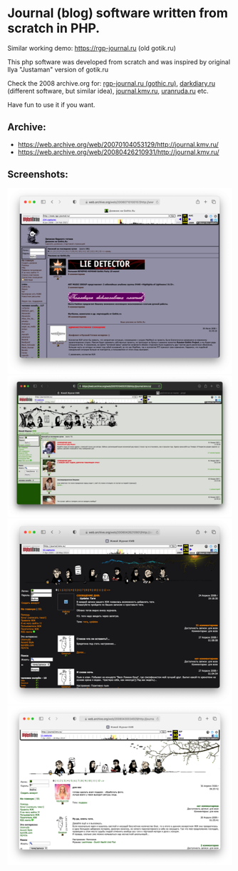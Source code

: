 # Journal (blog) software written from scratch in PHP.

Similar working demo: https://rgp-journal.ru (old gotik.ru)

This php software was developed from scratch and was inspired by original Ilya "Justaman" version of gotik.ru 

Check the 2008 archive.org for: [rgp-journal.ru (gothic.ru)](https://web.archive.org/web/2008*/rgp-journal.ru), [darkdiary.ru](https://web.archive.org/web/2008*/darkdiary.ru) (different software, but similar idea), [journal.kmv.ru](https://web.archive.org/web/2008*/journal.kmv.ru), [uranruda.ru](https://web.archive.org/web/2010*/uranruda.ru) etc.

Have fun to use it if you want. 

## Archive: 

* https://web.archive.org/web/20070104053129/http://journal.kmv.ru/
* https://web.archive.org/web/20080426210931/http://journal.kmv.ru/

## Screenshots:

<img src="https://raw.githubusercontent.com/matveynator/journal/master/screenshot-05.png" width="600"> <img src="https://raw.githubusercontent.com/matveynator/journal/master/screenshot-02.jpg" width="600"> <img src="https://raw.githubusercontent.com/matveynator/journal/master/screenshot-03.png" width="600"> <img src="https://raw.githubusercontent.com/matveynator/journal/master/screenshot-04.png" width="600">
